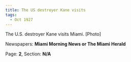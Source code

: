 ```yaml
---  
title: The US destroyer Kane visits  
tags:  
  - Oct 1927  
---  
```

  
The U.S. destroyer Kane visits Miami. [Photo]  
  
Newspapers: **Miami Morning News or The Miami Herald**  
  
Page: **2**, Section: **N/A** 
